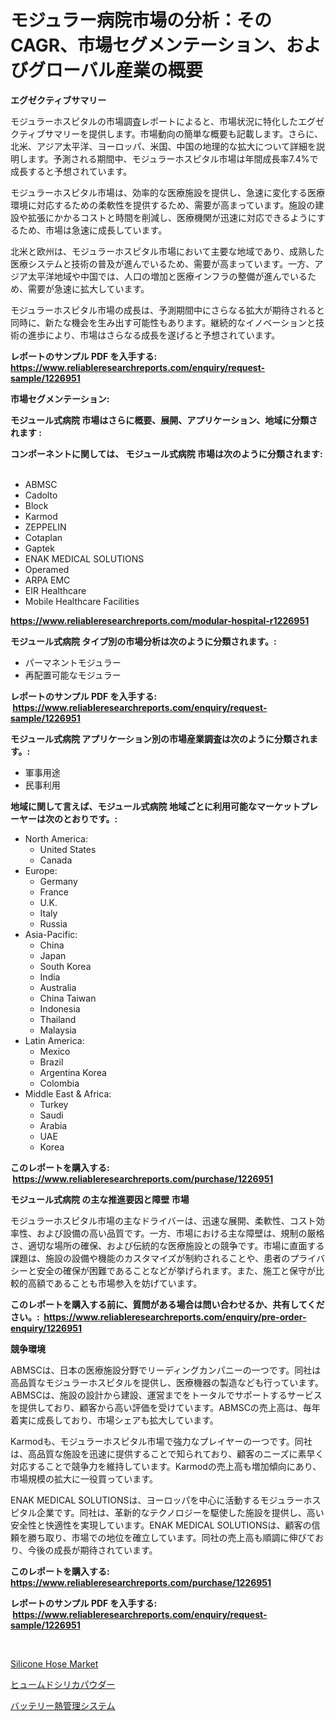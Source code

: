 <p><h1>モジュラー病院市場の分析：そのCAGR、市場セグメンテーション、およびグローバル産業の概要</h1></p><p><strong>エグゼクティブサマリー</strong></p>
<p><p>モジュラーホスピタルの市場調査レポートによると、市場状況に特化したエグゼクティブサマリーを提供します。市場動向の簡単な概要も記載します。さらに、北米、アジア太平洋、ヨーロッパ、米国、中国の地理的な拡大について詳細を説明します。予測される期間中、モジュラーホスピタル市場は年間成長率7.4%で成長すると予想されています。</p><p>モジュラーホスピタル市場は、効率的な医療施設を提供し、急速に変化する医療環境に対応するための柔軟性を提供するため、需要が高まっています。施設の建設や拡張にかかるコストと時間を削減し、医療機関が迅速に対応できるようにするため、市場は急速に成長しています。</p><p>北米と欧州は、モジュラーホスピタル市場において主要な地域であり、成熟した医療システムと技術の普及が進んでいるため、需要が高まっています。一方、アジア太平洋地域や中国では、人口の増加と医療インフラの整備が進んでいるため、需要が急速に拡大しています。</p><p>モジュラーホスピタル市場の成長は、予測期間中にさらなる拡大が期待されると同時に、新たな機会を生み出す可能性もあります。継続的なイノベーションと技術の進歩により、市場はさらなる成長を遂げると予想されています。</p></p>
<p><strong>レポートのサンプル PDF を入手する: <a href="https://www.reliableresearchreports.com/enquiry/request-sample/1226951">https://www.reliableresearchreports.com/enquiry/request-sample/1226951</a></strong></p>
<p><strong>市場セグメンテーション:</strong></p>
<p><strong> モジュール式病院 市場はさらに概要、展開、アプリケーション、地域に分類されます :</strong></p>
<p><strong>コンポーネントに関しては、 モジュール式病院 市場は次のように分類されます: &nbsp;</strong></p>
<p><ul><li>ABMSC</li><li>Cadolto</li><li>Block</li><li>Karmod</li><li>ZEPPELIN</li><li>Cotaplan</li><li>Gaptek</li><li>ENAK MEDICAL SOLUTIONS</li><li>Operamed</li><li>ARPA EMC</li><li>EIR Healthcare</li><li>Mobile Healthcare Facilities</li></ul></p>
<p><strong><a href="https://www.reliableresearchreports.com/modular-hospital-r1226951">https://www.reliableresearchreports.com/modular-hospital-r1226951</a></strong></p>
<p><strong> モジュール式病院 タイプ別の市場分析は次のように分類されます。:</strong></p>
<p><ul><li>パーマネントモジュラー</li><li>再配置可能なモジュラー</li></ul></p>
<p><strong>レポートのサンプル PDF を入手する: &nbsp;<a href="https://www.reliableresearchreports.com/enquiry/request-sample/1226951">https://www.reliableresearchreports.com/enquiry/request-sample/1226951</a></strong></p>
<p><strong> モジュール式病院 アプリケーション別の市場産業調査は次のように分類されます。:</strong></p>
<p><ul><li>軍事用途</li><li>民事利用</li></ul></p>
<p><strong>地域に関して言えば、モジュール式病院 地域ごとに利用可能なマーケットプレーヤーは次のとおりです。:</strong></p>
<p><ul>
    <li>
        North America:
        <ul>
            <li>United States</li>
            <li>Canada</li>
        </ul>
    </li>
    <li>
        Europe:
        <ul>
            <li>Germany</li>
            <li>France</li>
            <li>U.K.</li>
            <li>Italy</li>
            <li>Russia</li>
        </ul>
    </li>
    <li>
        Asia-Pacific:
        <ul>
            <li>China</li>
            <li>Japan</li>
            <li>South Korea</li>
            <li>India</li>
            <li>Australia</li>
            <li>China Taiwan</li>
            <li>Indonesia</li>
            <li>Thailand</li>
            <li>Malaysia</li>
        </ul>
    </li>
    <li>
        Latin America:
        <ul>
            <li>Mexico</li>
            <li>Brazil</li>
            <li>Argentina Korea</li>
            <li>Colombia</li>
        </ul>
    </li>
    <li>
        Middle East & Africa:
        <ul>
            <li>Turkey</li>
            <li>Saudi</li>
            <li>Arabia</li>
            <li>UAE</li>
            <li>Korea</li>
        </ul>
    </li>
    </ul></p>
<p><strong>このレポートを購入する: &nbsp;<a href="https://www.reliableresearchreports.com/purchase/1226951">https://www.reliableresearchreports.com/purchase/1226951</a></strong></p>
<p><strong>モジュール式病院 の主な推進要因と障壁 市場</strong></p>
<p><p>モジュラーホスピタル市場の主なドライバーは、迅速な展開、柔軟性、コスト効率性、および設備の高い品質です。一方、市場における主な障壁は、規制の厳格さ、適切な場所の確保、および伝統的な医療施設との競争です。市場に直面する課題は、施設の設備や機能のカスタマイズが制約されることや、患者のプライバシーと安全の確保が困難であることなどが挙げられます。また、施工と保守が比較的高額であることも市場参入を妨げています。</p></p>
<p><strong>このレポートを購入する前に、質問がある場合は問い合わせるか、共有してください。:&nbsp; <a href="https://www.reliableresearchreports.com/enquiry/pre-order-enquiry/1226951">https://www.reliableresearchreports.com/enquiry/pre-order-enquiry/1226951</a></strong></p>
<p><strong>競争環境</strong></p>
<p><p>ABMSCは、日本の医療施設分野でリーディングカンパニーの一つです。同社は高品質なモジュラーホスピタルを提供し、医療機器の製造なども行っています。ABMSCは、施設の設計から建設、運営までをトータルでサポートするサービスを提供しており、顧客から高い評価を受けています。ABMSCの売上高は、毎年着実に成長しており、市場シェアも拡大しています。</p><p>Karmodも、モジュラーホスピタル市場で強力なプレイヤーの一つです。同社は、高品質な施設を迅速に提供することで知られており、顧客のニーズに素早く対応することで競争力を維持しています。Karmodの売上高も増加傾向にあり、市場規模の拡大に一役買っています。</p><p>ENAK MEDICAL SOLUTIONSは、ヨーロッパを中心に活動するモジュラーホスピタル企業です。同社は、革新的なテクノロジーを駆使した施設を提供し、高い安全性と快適性を実現しています。ENAK MEDICAL SOLUTIONSは、顧客の信頼を勝ち取り、市場での地位を確立しています。同社の売上高も順調に伸びており、今後の成長が期待されています。</p></p>
<p><strong>このレポートを購入する: &nbsp; <a href="https://www.reliableresearchreports.com/purchase/1226951">https://www.reliableresearchreports.com/purchase/1226951</a></strong></p>
<p><strong>レポートのサンプル PDF を入手する: &nbsp;<a href="https://www.reliableresearchreports.com/enquiry/request-sample/1226951">https://www.reliableresearchreports.com/enquiry/request-sample/1226951</a></strong><strong></strong></p>
<p>&nbsp;</p>
<p><p><a href="https://github.com/mancsybtousav/Market-Research-Report-List-2/blob/main/silicone-hose-market.md">Silicone Hose Market</a></p><p><a href="https://github.com/marbadji/Market-Research-Report-List-1/blob/main/233793427401.md">ヒュームドシリカパウダー</a></p><p><a href="https://github.com/KaydenJohns1964/Market-Research-Report-List-1/blob/main/595161827402.md">バッテリー熱管理システム</a></p></p>